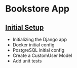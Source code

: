 # Bookstore App
## [Initial Setup](ch03-README.md)
- Initializing the Django app
- Docker initial config
- PostgreSQL initial config
- Create a CustomUser Model
- Add unit tests